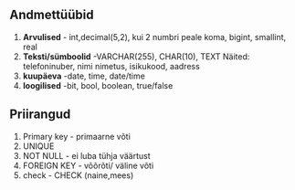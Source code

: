 ## Andmettüübid
1. **Arvulised** - int,decimal(5,2), kui 2 numbri peale koma, bigint, smallint, real
2. **Teksti/sümboolid** -VARCHAR(255), CHAR(10), TEXT
 Näited: telefoninuber, nimi nimetus, isikukood, aadress
3. **kuupäeva**  -date, time, date/time
4. **loogilised** -bit, bool, boolean, true/false


## Priirangud 
1. Primary key - primaarne võti
2. UNIQUE
3. NOT NULL - ei luba tühja väärtust
4.  FOREIGN KEY - võõrõti/ väline võti
5.  check - CHECK (naine,mees)
   

 
